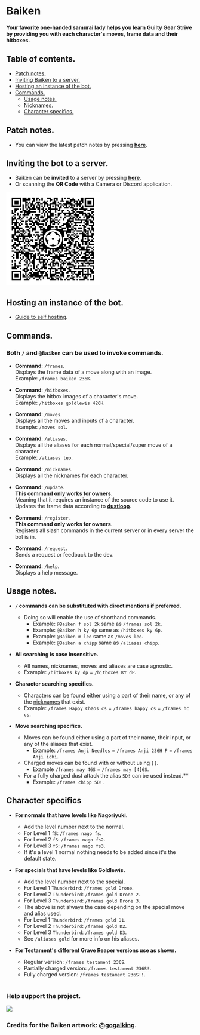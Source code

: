 # Baiken
**Your favorite one-handed samurai lady helps you learn Guilty Gear Strive \
by providing you with each character's moves, frame data and their hitboxes.**


## Table of contents.
  - [Patch notes.](https://github.com/yakiimoninja/baiken/releases)
  - [Inviting Baiken to a server.](#inviting-the-bot-to-a-server)
  - [Hosting an instance of the bot.](#hosting-an-instance-of-the-bot)
  - [Commands.](#commands)
    - [Usage notes.](#usage-notes)
    - [Nicknames.](data/nicknames.json)
    - [Character specifics.](#character-specifics)

## Patch notes.
- You can view the latest patch notes by pressing [**here**](https://github.com/yakiimoninja/baiken/releases).


## Inviting the bot to a server.
- Baiken can be **invited** to a server by pressing [**here**](https://discord.com/api/oauth2/authorize?client_id=919027797429727272&permissions=2147535872&scope=bot%20applications.commands).
- Or scanning the **QR Code** with a Camera or Discord application.

<img src="data/images/baiken_qr.png" width="250" height="250" />


## Hosting an instance of the bot.
- [Guide to self hosting](https://github.com/yakiimoninja/baiken/wiki/Self-Hosting).


## Commands.
### Both **`/`** and **`@Baiken`** can be used to invoke commands.
- **Command**: `/frames`. \
Displays the frame data of a move along with an image.\
Example: `/frames baiken 236K`.
  
- **Command**: `/hitboxes`. \
Displays the hitbox images of a character's move. \
Example: `/hitboxes goldlewis 426H`.
  
- **Command**: `/moves`.\
Displays all the moves and inputs of a character.\
Example: `/moves sol`.

- **Command**: `/aliases`.\
Displays all the aliases for each normal/special/super move of a character.\
Example: `/aliases leo`.

- **Command**: `/nicknames`.\
Displays all the nicknames for each character.

- **Command**: `/update`.\
**This command only works for owners.** \
Meaning that it requires an instance of the source code to use it. \
Updates the frame data according to [**dustloop**](https://dustloop.com).

- **Command**: `/register`.\
**This command only works for owners.** \
Registers all slash commands in the current server or in every server the bot is in.

- **Command**: `/request`.\
Sends a request or feedback to the dev.

- **Command**: `/help`.\
Displays a help message.  

## Usage notes.

  - **`/` commands can be substituted with direct mentions if preferred.**
     - Doing so will enable the use of shorthand commands.
        - Example: `@Baiken f sol 2k` same as `/frames sol 2k`.
        - Example: `@Baiken h ky 6p` same as `/hitboxes ky 6p`.
        - Example: `@Baiken m leo` same as `/moves leo`.
        - Example: `@Baiken a chipp` same as `/aliases chipp`.


- **All searching is case insensitive.**
  - All names, nicknames, moves and aliases are case agnostic.
  - Example: `/hitboxes ky dp` = `/hitboxes KY dP`.

- **Character searching specifics.**
  - Characters can be found either using a part of their name, or any of the [nicknames](https://github.com/yakiimoninja/baiken/blob/main/data/nicknames.json) that exist.
  - Example: `/frames Happy Chaos cs` = `/frames happy cs` = `/frames hc cs`.

- **Move searching specifics.**
   - Moves can be found either using a part of their name, their input, or any of the aliases that exist.
      - Example: `/frames Anji Needles` = `/frames Anji 236H P` = `/frames Anji ichi`.
   - Charged moves can be found with or without using `[]`.
      - Example `/frames may 46S` = `/frames may [4]6S`.
   - For a fully charged dust attack the alias `5D!` can be used instead.**
      - Example: `/frames chipp 5D!`.

## Character specifics
- **For normals that have levels like Nagoriyuki.**
  - Add the level number next to the normal.
  - For Level 1 `fS`: `/frames nago fs`. 
  - For Level 2 `fS`: `/frames nago fs2`.
  - For Level 3 `fS`: `/frames nago fs3`.
  - If it's a level 1 normal nothing needs to be added since it's the default state.

- **For specials that have levels like Goldlewis.**
  - Add the level number next to the special.
  - For Level 1 `Thunderbird`: `/frames gold Drone`.
  - For Level 2 `Thunderbird`: `/frames gold Drone 2`.
  - For Level 3 `Thunderbird`: `/frames gold Drone 3`.
  - The above is not always the case depending on the special move and alias used.
  - For Level 1 `Thunderbird`: `/frames gold D1`.
  - For Level 2 `Thunderbird`: `/frames gold D2`.
  - For Level 3 `Thunderbird`: `/frames gold D3`.
  - See `/aliases gold` for more info on his aliases.

- **For Testament's different Grave Reaper versions use as shown.**
  - Regular version: `/frames testament 236S`.
  - Partially charged version: `/frames testament 236S!`.
  - Fully charged version: `/frames testament 236S!!`.
#
### Help support the project.
[![](https://img.shields.io/static/v1?label=Sponsor&message=%E2%9D%A4&logo=GitHub&color=%23fe8e86)](https://github.com/sponsors/yakiimoninja)
### Credits for the Baiken artwork: [@gogalking](https://twitter.com/gogalking/status/1307199393607553024).
